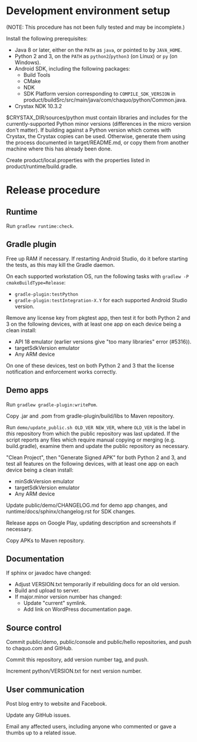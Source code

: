 # Development environment setup

(NOTE: This procedure has not been fully tested and may be incomplete.)

Install the following prerequisites:

* Java 8 or later, either on the `PATH` as `java`, or pointed to by `JAVA_HOME`.
* Python 2 and 3, on the `PATH` as `python2`/`python3` (on Linux) or `py` (on Windows).
* Android SDK, including the following packages:
   * Build Tools
   * CMake
   * NDK
   * SDK Platform version corresponding to `COMPILE_SDK_VERSION` in
     product/buildSrc/src/main/java/com/chaquo/python/Common.java.
* Crystax NDK 10.3.2

$CRYSTAX_DIR/sources/python must contain libraries and includes for the currently-supported
Python minor versions (differences in the micro version don't matter). If building against a
Python version which comes with Crystax, the Crystax copies can be used. Otherwise, generate
them using the process documented in target/README.md, or copy them from another machine where
this has already been done.

Create product/local.properties with the properties listed in product/runtime/build.gradle.


# Release procedure

## Runtime

Run `gradlew runtime:check`.


## Gradle plugin

Free up RAM if necessary. If restarting Android Studio, do it before starting the tests, as
this may kill the Gradle daemon.

On each supported workstation OS, run the following tasks with `gradlew -P
cmakeBuildType=Release`:

* `gradle-plugin:testPython`
* `gradle-plugin:testIntegration-X.Y` for each supported Android Studio version.

Remove any license key from pkgtest app, then test it for both Python 2 and 3 on the following
devices, with at least one app on each device being a clean install:

* API 18 emulator (earlier versions give "too many libraries" error (#5316)).
* targetSdkVersion emulator
* Any ARM device

On one of these devices, test on both Python 2 and 3 that the license notification and enforcement
works correctly.


## Demo apps

Run `gradlew gradle-plugin:writePom`.

Copy .jar and .pom from gradle-plugin/build/libs to Maven repository.

Run `demo/update_public.sh OLD_VER NEW_VER`, where `OLD_VER` is the label in *this* repository
from which the public repository was last updated. If the script reports any files which
require manual copying or merging (e.g. build.gradle), examine them and update the public
repository as necessary.

"Clean Project", then "Generate Signed APK" for both Python 2 and 3, and test all features on the
following devices, with at least one app on each device being a clean install:

* minSdkVersion emulator
* targetSdkVersion emulator
* Any ARM device

Update public/demo/CHANGELOG.md for demo app changes, and runtime/docs/sphinx/changelog.rst for
SDK changes.

Release apps on Google Play, updating description and screenshots if necessary.

Copy APKs to Maven repository.


## Documentation

If sphinx or javadoc have changed:

* Adjust VERSION.txt temporarily if rebuilding docs for an old version.
* Build and upload to server.
* If major.minor version number has changed:
  * Update "current" symlink.
  * Add link on WordPress documentation page.


## Source control

Commit public/demo, public/console and public/hello repositories, and push to chaquo.com and
GitHub.

Commit this repository, add version number tag, and push.

Increment python/VERSION.txt for next version number.


## User communication

Post blog entry to website and Facebook.

Update any GitHub issues.

Email any affected users, including anyone who commented or gave a thumbs up to a related
issue.
